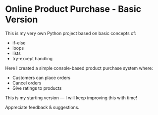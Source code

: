 # Online Product Purchase - Basic Version

This is my very own Python project based on basic concepts of:
- if-else
- loops
- lists
- try-except handling

Here I created a simple console-based product purchase system where:
- Customers can place orders
- Cancel orders
- Give ratings to products

This is my starting version — I will keep improving this with time!

Appreciate feedback & suggestions.

